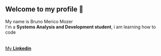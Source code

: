 ## Welcome to my profile 👋



My name is Bruno Merico Mozer <br>
I'm a **Systems Analysis and Development student**, i am learning how to code
<br> <br> <br>
[My **Linkedin**](https://www.linkedin.com/in/bruno-merico-mozer-7a02a5247/)
